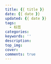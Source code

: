 ```yaml
---
title: {{ title }}
date: {{ date }}
updated: {{ date }}
tags:
  - 标签
categories: 
keywords: ''
description:
top_img: 
cover: 
comments: true
---
```

